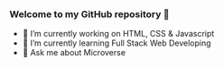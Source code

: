 ### Welcome to my GitHub repository 👋

- 🔭 I’m currently working on HTML, CSS & Javascript
- 🌱 I’m currently learning Full Stack Web Developing
- 💬 Ask me about Microverse

<!--
**gealsanchez/gealsanchez** is a ✨ _special_ ✨ repository because its `README.md` (this file) appears on your GitHub profile.

- 👯 I’m looking to collaborate on ...
- 🤔 I’m looking for help with ...
- 📫 How to reach me: ...
- 😄 Pronouns: ...
- ⚡ Fun fact: ...
-->
